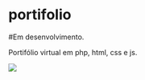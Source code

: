 # portifolio

#Em desenvolvimento.

Portifólio virtual em php, html, css e js.

<img src="https://prnt.sc/1uqlz8s">
